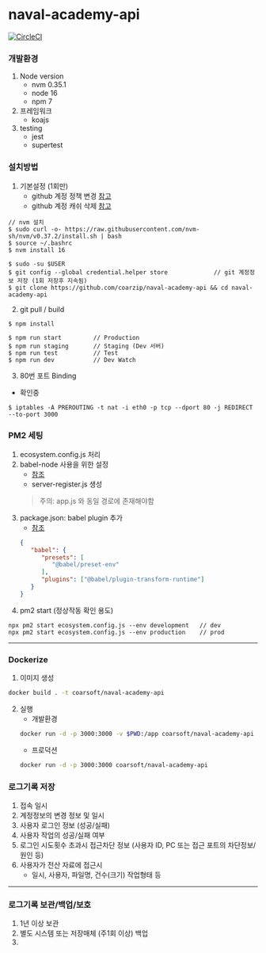 # naval-academy-api

[![CircleCI](https://circleci.com/gh/coarzip/wallar-api.svg?style=shield&circle-token=4656714052ab2d455cda8275a730bb5f8edd0f89)](https://app.circleci.com/pipelines/github/coarzip/wallar-api/2/workflows/145caa96-0bc1-41d1-9053-4a2eaf6e918f)

### 개발환경

1. Node version
   - nvm 0.35.1
   - node 16
   - npm 7
2. 프레임워크
   - koajs
3. testing
   - jest
   - supertest

### 설치방법
1. 기본설정 (1회만)
   - github 계정 정책 변경 [참고](https://docs.github.com/en/github/authenticating-to-github/keeping-your-account-and-data-secure/creating-a-personal-access-token)
   - github 계정 캐쉬 삭제 [참고](https://docs.github.com/en/get-started/getting-started-with-git/caching-your-github-credentials-in-git)
~~~shell script
// nvm 설치
$ sudo curl -o- https://raw.githubusercontent.com/nvm-sh/nvm/v0.37.2/install.sh | bash
$ source ~/.bashrc
$ nvm install 16

$ sudo -su $USER
$ git config --global credential.helper store             // git 계정정보 저장 (1회 저장후 지속됨)
$ git clone https://github.com/coarzip/naval-academy-api && cd naval-academy-api
~~~

2. git pull / build
~~~shell script
$ npm install

$ npm run start         // Production
$ npm run staging       // Staging (Dev 서버)
$ npm run test          // Test
$ npm run dev           // Dev Watch
~~~

3. 80번 포트 Binding
- 확인중
~~~shell
$ iptables -A PREROUTING -t nat -i eth0 -p tcp --dport 80 -j REDIRECT --to-port 3000
~~~

### PM2 세팅
1. ecosystem.config.js 처리 
2. babel-node 사용을 위한 설정
   - [참조](https://jaeseokim.tistory.com/115)
   - server-register.js 생성
   > 주의: app.js 와 동일 경로에 존재해야함
2. package.json: babel plugin 추가
   - [참조](https://stackoverflow.com/questions/48637156/how-to-use-babel-node-with-pm2)
   ~~~json
   {
      "babel": {
         "presets": [
            "@babel/preset-env"
         ],
         "plugins": ["@babel/plugin-transform-runtime"]
      }
   }
   ~~~
3. pm2 start (정상작동 확인 용도)
~~~shell
npx pm2 start ecosystem.config.js --env development   // dev
npx pm2 start ecosystem.config.js --env production    // prod
~~~

---

### Dockerize
1. 이미지 생성
~~~bash
docker build . -t coarsoft/naval-academy-api
~~~
2. 실행
   - 개발환경
   ~~~bash
   docker run -d -p 3000:3000 -v $PWD:/app coarsoft/naval-academy-api
   ~~~
   - 프로덕션
   ~~~bash
   docker run -d -p 3000:3000 coarsoft/naval-academy-api
   ~~~

### 로그기록 저장
1. 접속 일시
2. 계정정보의 변경 정보 및 일시
3. 사용자 로그인 정보 (성공/실패)
4. 사용자 작업의 성공/실패 여부
5. 로그인 시도횟수 초과시 접근차단 정보 (사용자 ID, PC 또는 접근 포트의 차단정보/원인 등)
6. 사용자가 전산 자료에 접근시
   - 일시, 사용자, 파일명, 건수(크기) 작업형태 등

---   
   
### 로그기록 보관/백업/보호
1. 1년 이상 보관
2. 별도 시스템 또는 저장매체 (주1회 이상) 백업
3. 
   
